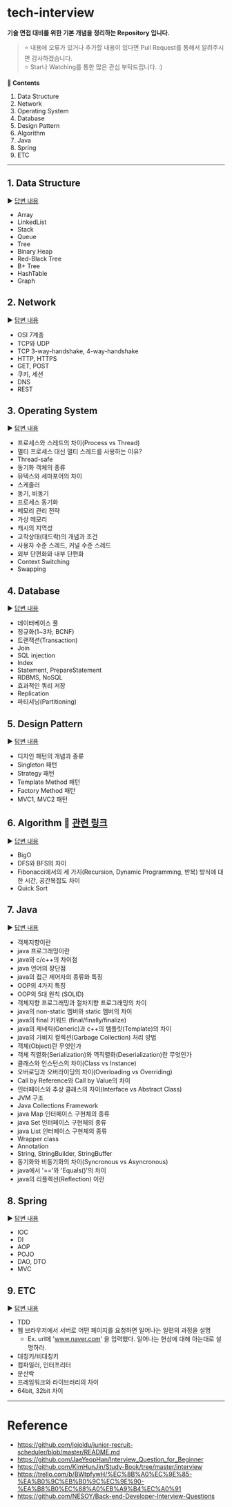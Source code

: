 # tech-interview

**기술 면접 대비를 위한 기본 개념을 정리하는 Repository 입니다.**
> :star: 내용에 오류가 있거나 추가할 내용이 있다면 Pull Request를 통해서 알려주시면 감사하겠습니다.
> <br> :star: Star나 Watching를 통한 많은 관심 부탁드립니다. :)

**:book: Contents**
1. Data Structure
2. Network
3. Operating System
4. Database
5. Design Pattern
6. Algorithm
7. Java
8. Spring
9. ETC

---

## 1. Data Structure
:arrow_forward: [답변 내용](/contents/datastructure.md)
* Array
* LinkedList
* Stack
* Queue
* Tree
* Binary Heap
* Red-Black Tree
* B+ Tree
* HashTable
* Graph

## 2. Network
:arrow_forward: [답변 내용](/contents/network.md)
* OSI 7계층
* TCP와 UDP
* TCP 3-way-handshake, 4-way-handshake
* HTTP, HTTPS
* GET, POST
* 쿠키, 세션
* DNS
* REST

## 3. Operating System
:arrow_forward: [답변 내용](/contents/os.md)
* 프로세스와 스레드의 차이(Process vs Thread)
* 멀티 프로세스 대신 멀티 스레드를 사용하는 이유?
* Thread-safe
* 동기화 객체의 종류
* 뮤텍스와 세마포어의 차이
* 스케줄러
* 동기, 비동기
* 프로세스 동기화
* 메모리 관리 전략
* 가상 메모리
* 캐시의 지역성
* 교착상태(데드락)의 개념과 조건
* 사용자 수준 스레드, 커널 수준 스레드
* 외부 단편화와 내부 단편화
* Context Switching
* Swapping

## 4. Database
:arrow_forward: [답변 내용](/contents/db.md)
* 데이터베이스 풀
* 정규화(1~3차, BCNF)
* 트랜잭션(Transaction)
* Join
* SQL injection
* Index
* Statement, PrepareStatement
* RDBMS, NoSQL
* 효과적인 쿼리 저장
* Replication
* 파티셔닝(Partitioning)

## 5. Design Pattern
:arrow_forward: [답변 내용](/contents/designpattern.md)
* 디자인 패턴의 개념과 종류
* Singleton 패턴
* Strategy 패턴
* Template Method 패턴
* Factory Method 패턴
* MVC1, MVC2 패턴

## 6. Algorithm :pushpin: [관련 링크](https://github.com/Do-Hee/algorithm-study)
:arrow_forward: [답변 내용](/contents/algorithm.md)
* BigO
* DFS와 BFS의 차이
* Fibonacci에서의 세 가지(Recursion, Dynamic Programming, 반복) 방식에 대한 시간, 공간복잡도 차이
* Quick Sort


## 7. Java
:arrow_forward: [답변 내용](/contents/java.md)
* 객체지향이란
* java 프로그래밍이란
* java와 c/c++의 차이점
* java 언어의 장단점
* java의 접근 제어자의 종류와 특징
* OOP의 4가지 특징
* OOP의 5대 원칙 (SOLID)
* 객체지향 프로그래밍과 절차지향 프로그래밍의 차이
* java의 non-static 멤버와 static 멤버의 차이
* java의 final 키워드 (final/finally/finalize)
* java의 제네릭(Generic)과 c++의 템플릿(Template)의 차이
* java의 가비지 컬렉션(Garbage Collection) 처리 방법
* 객체(Object)란 무엇인가
* 객체 직렬화(Serialization)와 역직렬화(Deserialization)란 무엇인가
* 클래스와 인스턴스의 차이(Class vs Instance)
* 오버로딩과 오버라이딩의 차이(Overloading vs Overriding)
* Call by Reference와 Call by Value의 차이
* 인터페이스와 추상 클래스의 차이(Interface vs Abstract Class)
* JVM 구조
* Java Collections Framework
* java Map 인터페이스 구현체의 종류
* java Set 인터페이스 구현체의 종류
* java List 인터페이스 구현체의 종류
* Wrapper class
* Annotation
* String, StringBuilder, StringBuffer
* 동기화와 비동기화의 차이(Syncronous vs Asyncronous)
* java에서 '=='와 'Equals()'의 차이
* java의 리플렉션(Reflection) 이란


## 8. Spring
:arrow_forward: [답변 내용](/contents/spring.md)
* IOC
* DI
* AOP
* POJO
* DAO, DTO
* MVC

## 9. ETC
:arrow_forward: [답변 내용](/contents/etc.md)
* TDD
* 웹 브라우저에서 서버로 어떤 페이지를 요청하면 일어나는 일련의 과정을 설명
  * Ex. url에 'www.naver.com' 을 입력했다. 일어나는 현상에 대해 아는대로 설명하라.
* 대칭키/비대칭키
* 컴파일러, 인터프리터
* 분산락
* 프레임워크와 라이브러리의 차이
* 64bit, 32bit 차이

---

# Reference
* https://github.com/jojoldu/junior-recruit-scheduler/blob/master/README.md
* https://github.com/JaeYeopHan/Interview_Question_for_Beginner
* https://github.com/KimHunJin/Study-Book/tree/master/interview
* https://trello.com/b/BWtpfywH/%EC%8B%A0%EC%9E%85-%EA%B0%9C%EB%B0%9C%EC%9E%90-%EA%B8%B0%EC%88%A0%EB%A9%B4%EC%A0%91
* https://github.com/NESOY/Back-end-Developer-Interview-Questions
